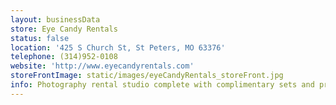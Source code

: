 ```yaml
---
layout: businessData
store: Eye Candy Rentals
status: false
location: '425 S Church St, St Peters, MO 63376'
telephone: (314)952-0108
website: 'http://www.eyecandyrentals.com'
storeFrontImage: static/images/eyeCandyRentals_storeFront.jpg
info: Photography rental studio complete with complimentary sets and props
---
```


